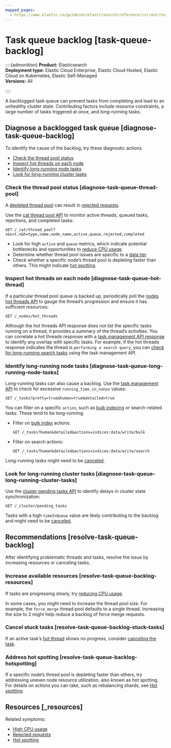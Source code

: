 ```yaml
---
mapped_pages:
  - https://www.elastic.co/guide/en/elasticsearch/reference/current/task-queue-backlog.html
---
```


# Task queue backlog [task-queue-backlog]

::::{admonition} 
**Product:** Elasticsearch<br> **Deployment type:** Elastic Cloud Enterprise, Elastic Cloud Hosted, Elastic Cloud on Kubernetes, Elastic Self-Managed <br> **Versions:** All

::::


A backlogged task queue can prevent tasks from completing and lead to an unhealthy cluster state. Contributing factors include resource constraints, a large number of tasks triggered at once, and long-running tasks.


## Diagnose a backlogged task queue [diagnose-task-queue-backlog] 

To identify the cause of the backlog, try these diagnostic actions.

* [Check the thread pool status](#diagnose-task-queue-thread-pool)
* [Inspect hot threads on each node](#diagnose-task-queue-hot-thread)
* [Identify long-running node tasks](#diagnose-task-queue-long-running-node-tasks)
* [Look for long-running cluster tasks](#diagnose-task-queue-long-running-cluster-tasks)


### Check the thread pool status [diagnose-task-queue-thread-pool] 

A [depleted thread pool](high-cpu-usage.md) can result in [rejected requests](rejected-requests.md).

Use the [cat thread pool API](https://www.elastic.co/docs/api/doc/elasticsearch/operation/operation-cat-thread-pool) to monitor active threads, queued tasks, rejections, and completed tasks:

```console
GET /_cat/thread_pool?v&s=t,n&h=type,name,node_name,active,queue,rejected,completed
```

* Look for high `active` and `queue` metrics, which indicate potential bottlenecks and opportunities to [reduce CPU usage](high-cpu-usage.md#reduce-cpu-usage).
* Determine whether thread pool issues are specific to a [data tier](../../manage-data/lifecycle/data-tiers.md).
* Check whether a specific node’s thread pool is depleting faster than others. This might indicate [hot spotting](#resolve-task-queue-backlog-hotspotting).


### Inspect hot threads on each node [diagnose-task-queue-hot-thread] 

If a particular thread pool queue is backed up, periodically poll the [nodes hot threads API](https://www.elastic.co/docs/api/doc/elasticsearch/operation/operation-nodes-hot-threads) to gauge the thread’s progression and ensure it has sufficient resources:

```console
GET /_nodes/hot_threads
```

Although the hot threads API response does not list the specific tasks running on a thread, it provides a summary of the thread’s activities. You can correlate a hot threads response with a [task management API response](https://www.elastic.co/docs/api/doc/elasticsearch/group/endpoint-tasks) to identify any overlap with specific tasks. For example, if the hot threads response indicates the thread is `performing a search query`, you can [check for long-running search tasks](#diagnose-task-queue-long-running-node-tasks) using the task management API.


### Identify long-running node tasks [diagnose-task-queue-long-running-node-tasks] 

Long-running tasks can also cause a backlog. Use the [task management API](https://www.elastic.co/docs/api/doc/elasticsearch/group/endpoint-tasks) to check for excessive `running_time_in_nanos` values:

```console
GET /_tasks?pretty=true&human=true&detailed=true
```

You can filter on a specific `action`, such as [bulk indexing](https://www.elastic.co/docs/api/doc/elasticsearch/operation/operation-bulk) or search-related tasks. These tend to be long-running.

* Filter on [bulk index](https://www.elastic.co/docs/api/doc/elasticsearch/operation/operation-bulk) actions:

    ```console
    GET /_tasks?human&detailed&actions=indices:data/write/bulk
    ```

* Filter on search actions:

    ```console
    GET /_tasks?human&detailed&actions=indices:data/write/search
    ```


Long-running tasks might need to be [canceled](#resolve-task-queue-backlog-stuck-tasks).


### Look for long-running cluster tasks [diagnose-task-queue-long-running-cluster-tasks] 

Use the [cluster pending tasks API](https://www.elastic.co/docs/api/doc/elasticsearch/operation/operation-cluster-pending-tasks) to identify delays in cluster state synchronization:

```console
GET /_cluster/pending_tasks
```

Tasks with a high `timeInQueue` value are likely contributing to the backlog and might need to be [canceled](#resolve-task-queue-backlog-stuck-tasks).


## Recommendations [resolve-task-queue-backlog] 

After identifying problematic threads and tasks, resolve the issue by increasing resources or canceling tasks.


### Increase available resources [resolve-task-queue-backlog-resources] 

If tasks are progressing slowly, try [reducing CPU usage](high-cpu-usage.md#reduce-cpu-usage).

In some cases, you might need to increase the thread pool size. For example, the `force_merge` thread pool defaults to a single thread. Increasing the size to 2 might help reduce a backlog of force merge requests.


### Cancel stuck tasks [resolve-task-queue-backlog-stuck-tasks] 

If an active task’s [hot thread](#diagnose-task-queue-hot-thread) shows no progress, consider [canceling the task](https://www.elastic.co/docs/api/doc/elasticsearch/group/endpoint-tasks#task-cancellation).


### Address hot spotting [resolve-task-queue-backlog-hotspotting] 

If a specific node’s thread pool is depleting faster than others, try addressing uneven node resource utilization, also known as hot spotting. For details on actions you can take, such as rebalancing shards, see [Hot spotting](hotspotting.md).


## Resources [_resources] 

Related symptoms:

* [High CPU usage](high-cpu-usage.md)
* [Rejected requests](rejected-requests.md)
* [Hot spotting](hotspotting.md)

